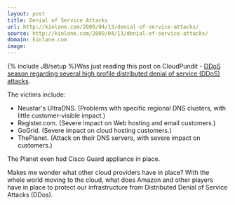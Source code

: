 ```yaml
---
layout: post
title: Denial of Service Attacks
url: http://kinlane.com/2009/04/13/denial-of-service-attacks/
source: http://kinlane.com/2009/04/13/denial-of-service-attacks/
domain: kinlane.com
image: 
---
```

{% include JB/setup %}Was just reading this post on CloudPundit - <a href="http://cloudpundit.com/2009/04/13/ddos-season/">DDoS season regarding several high profile distributed denial of service (DDoS) attacks</a>.<p></p>
The victims include:
<ul class="mainlist">
	<li> Neustar's UltraDNS. (Problems with specific regional DNS clusters, with little customer-visible impact.)</li>
	<li> Register.com. (Severe impact on Web hosting and email customers.)</li>
	<li> GoGrid. (Severe impact on cloud hosting customers.)</li>
	<li> ThePlanet. (Attack on their DNS servers, with severe impact on customers.)</li>
</ul>
The Planet even had Cisco Guard appliance in place.<p></p>
Makes me wonder what other cloud providers have in place?   With the whole world moving to the cloud, what does Amazon and other players have in place to protect our infrastructure from Distributed Denial of Service Attacks (DDos).
